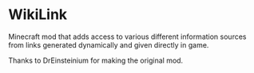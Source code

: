 WikiLink
========

Minecraft mod that adds access to various different information sources from links generated dynamically and given directly in game.

Thanks to DrEinsteinium for making the original mod.
